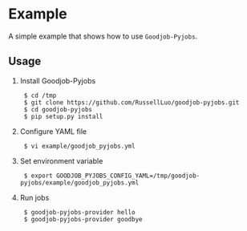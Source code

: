 Example
=======

A simple example that shows how to use `Goodjob-Pyjobs`.


Usage
-----

1. Install Goodjob-Pyjobs

        $ cd /tmp
        $ git clone https://github.com/RussellLuo/goodjob-pyjobs.git
        $ cd goodjob-pyjobs
        $ pip setup.py install

2. Configure YAML file

        $ vi example/goodjob_pyjobs.yml

3. Set environment variable

        $ export GOODJOB_PYJOBS_CONFIG_YAML=/tmp/goodjob-pyjobs/example/goodjob_pyjobs.yml

4. Run jobs

        $ goodjob-pyjobs-provider hello
        $ goodjob-pyjobs-provider goodbye
